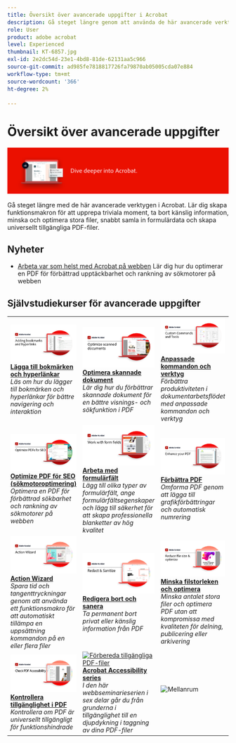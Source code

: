 ```yaml
---
title: Översikt över avancerade uppgifter i Acrobat
description: Gå steget längre genom att använda de här avancerade verktygen i Acrobat
role: User
product: adobe acrobat
level: Experienced
thumbnail: KT-6857.jpg
exl-id: 2e2dc54d-23e1-4bd8-81de-62131aa5c966
source-git-commit: ad985fe7818817726fa79870ab05005cda07e884
workflow-type: tm+mt
source-wordcount: '366'
ht-degree: 2%

---
```


# Översikt över avancerade uppgifter

![Acrobat - startbild](../assets/Hero-AdvancedTasks.png)

Gå steget längre med de här avancerade verktygen i Acrobat. Lär dig skapa funktionsmakron för att upprepa triviala moment, ta bort känslig information, minska och optimera stora filer, snabbt samla in formulärdata och skapa universellt tillgängliga PDF-filer.

## Nyheter

* [Arbeta var som helst med Acrobat på webben](optimizeseo.md)
Lär dig hur du optimerar en PDF för förbättrad upptäckbarhet och rankning av sökmotorer på webben

## Självstudiekurser för avancerade uppgifter

<table style="table-layout:fixed">
<tr>
  <td>
    <a href="bookmarks.md">
      <img alt="Lägga till bokmärken och hyperlänkar" src="../assets/Bookmarks_1280.png" />
    </a>
    <div>
    <a href="bookmarks.md"><strong>Lägga till bokmärken och hyperlänkar</strong></a>
    </div>
    <em>Läs om hur du lägger till bokmärken och hyperlänkar för bättre navigering och interaktion</em>
    <br>
  </td>
  <td>
    <a href="optimizescan.md">
      <img alt="Optimera skannade dokument" src="../assets/Scan_1280.png" />
    </a>
    <div>
    <a href="optimizescan.md"><strong>Optimera skannade dokument</strong></a>
    </div>
    <em>Lär dig hur du förbättrar skannade dokument för en bättre visnings- och sökfunktion i PDF</em>
    <br>
  </td>
  <td>
    <a href="custom.md">
      <img alt="Anpassade kommandon och verktyg" src="../assets/Createcustom_1280.png" />
    </a>
    <div>
    <a href="custom.md"><strong>Anpassade kommandon och verktyg</strong></a>
    </div>
    <em>Förbättra produktiviteten i dokumentarbetsflödet med anpassade kommandon och verktyg</em>
    <br>
  </td>
  <td>
    <a href="advancedforms.md">
      <img alt="Avancerade formulärfält" src="../assets/Advancedforms_1280.png" />
    </a>
    <div>
    <a href="advancedforms.md"><strong>Avancerade formulärfält</strong></a>
    </div>
    <em>Lär dig avancerad teknik för att bygga professionella PDF forms</em>
    <br>
  </td>
</tr>
<tr>
 <td>
    <a href="optimizeseo.md">
      <img alt="Optimize PDF för SEO (sökmotoroptimering)" src="../assets/seo_1280.png" />
    </a>
    <div>
    <a href="optimizeseo.md"><strong>Optimize PDF för SEO (sökmotoroptimering)</strong></a>
    </div>
    <em>Optimera en PDF för förbättrad sökbarhet och rankning av sökmotorer på webben</em>
    <br>
  </td>
  <td>
    <a href="workforms.md">
      <img alt="Arbeta med formulärfält" src="../assets/Workform_1280.png" />
    </a>
    <div>
    <a href="workforms.md"><strong>Arbeta med formulärfält</strong></a>
    </div>
    <em>Lägg till olika typer av formulärfält, ange formulärfältsegenskaper och lägg till säkerhet för att skapa professionella blanketter av hög kvalitet</em>
    <br>
  </td>
  <td>
    <a href="enhance.md">
      <img alt="Förbättra PDF" src="../assets/Enhance_1280.png" />
    </a>
    <div>
    <a href="enhance.md"><strong>Förbättra PDF</strong></a>
    </div>
    <em>Omforma PDF genom att lägga till grafikförbättringar och automatisk numrering</em>
    <br>
  </td>
 <td>
    <a href="compare.md">
      <img alt="Identifiera skillnader mellan två PDF" src="../assets/Compare_1280.png" />
    </a>
    <div>
    <a href="compare.md"><strong>Identifiera skillnader mellan två PDF</strong></a>
    </div>
    <em>Hitta snabbt och exakt skillnaderna mellan två PDF-filer</em>
    <br>
  </td>
</tr>
<tr>
  <td>
    <a href="action.md">
      <img alt="Action Wizard" src="../assets/Action.jpg" />
    </a>
    <div>
    <a href="action.md"><strong>Action Wizard</strong></a>
    </div>
    <em>Spara tid och tangenttryckningar genom att använda ett funktionsmakro för att automatiskt tillämpa en uppsättning kommandon på en eller flera filer</em>
    <br>
  </td>
  <td>
    <a href="redact.md">
      <img alt="Redigera bort och sanera" src="../assets/Redact.jpg" />
    </a>
    <div>
    <a href="redact.md"><strong>Redigera bort och sanera</strong></a>
    </div>
    <em>Ta permanent bort privat eller känslig information från PDF</em>
    <br>
  </td>
 <td>
    <a href="reduce.md">
      <img alt="Minska filstorleken och optimera" src="../assets/Reduce.jpg" />
    </a>
    <div>
    <a href="reduce.md"><strong>Minska filstorleken och optimera</strong></a>
    </div>
    <em>Minska antalet stora filer och optimera PDF utan att kompromissa med kvaliteten för delning, publicering eller arkivering</em>
    <br>
  </td>
  <td>
    <a href="formdata.md">
      <img alt="Action Wizard" src="../assets/FormData.jpg" />
    </a>
    <div>
    <a href="formdata.md"><strong>Arbeta med formulärdata</strong></a>
    </div>
    <em>Sammanställ formulärdata i ett kalkylblad</em>
    <br>
  </td>
</tr>
<tr>
 <td>
    <a href="accessibility.md">
      <img alt="Kontrollera tillgänglighet i PDF" src="../assets/Checkaccessible_1280.jpg" />
    </a>
    <div>
    <a href="accessibility.md"><strong>Kontrollera tillgänglighet i PDF</strong></a>
    </div>
    <em>Kontrollera om PDF är universellt tillgängligt för funktionshindrade</em>
    <br>
  </td>
 <td>
    <a href="accessibility-series.md">
      <img alt="Förbereda tillgängliga PDF-filer" src="../assets/Accessibilityseries_1280.png" />
    </a>
    <div>
    <a href="accessibility-series.md"><strong>Acrobat Accessibility series</strong></a>
    </div>
    <em>I den här webbseminarieserien i sex delar går du från grunderna i tillgänglighet till en djupdykning i taggning av dina PDF-filer</em>
    <br>
  </td>
  <td>
   <img alt="Mellanrum" src="../assets/Grayspacer.png" />
    <div>
    <br>
  </td> 
  <td>
   <img alt="Mellanrum" src="../assets/Grayspacer.png" />
    <div>
    <br>
  </td>  
</tr>
</table>
